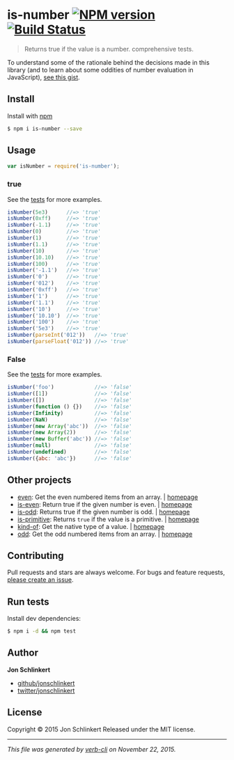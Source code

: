 # is-number [![NPM version](https://badge.fury.io/js/is-number.svg)](http://badge.fury.io/js/is-number)  [![Build Status](https://travis-ci.org/jonschlinkert/is-number.svg)](https://travis-ci.org/jonschlinkert/is-number)

> Returns true if the value is a number. comprehensive tests.

To understand some of the rationale behind the decisions made in this library (and to learn about some oddities of number evaluation in JavaScript), [see this gist](https://gist.github.com/jonschlinkert/e30c70c713da325d0e81).
















































<extoc></extoc>

## Install

Install with [npm](https://www.npmjs.com/)

```sh
$ npm i is-number --save
```

## Usage

```js
var isNumber = require('is-number');
```

### true

See the [tests](./test.js) for more examples.

```js
isNumber(5e3)      //=> 'true'
isNumber(0xff)     //=> 'true'
isNumber(-1.1)     //=> 'true'
isNumber(0)        //=> 'true'
isNumber(1)        //=> 'true'
isNumber(1.1)      //=> 'true'
isNumber(10)       //=> 'true'
isNumber(10.10)    //=> 'true'
isNumber(100)      //=> 'true'
isNumber('-1.1')   //=> 'true'
isNumber('0')      //=> 'true'
isNumber('012')    //=> 'true'
isNumber('0xff')   //=> 'true'
isNumber('1')      //=> 'true'
isNumber('1.1')    //=> 'true'
isNumber('10')     //=> 'true'
isNumber('10.10')  //=> 'true'
isNumber('100')    //=> 'true'
isNumber('5e3')    //=> 'true'
isNumber(parseInt('012'))   //=> 'true'
isNumber(parseFloat('012')) //=> 'true'
```

### False

See the [tests](./test.js) for more examples.

```js
isNumber('foo')             //=> 'false'
isNumber([1])               //=> 'false'
isNumber([])                //=> 'false'
isNumber(function () {})    //=> 'false'
isNumber(Infinity)          //=> 'false'
isNumber(NaN)               //=> 'false'
isNumber(new Array('abc'))  //=> 'false'
isNumber(new Array(2))      //=> 'false'
isNumber(new Buffer('abc')) //=> 'false'
isNumber(null)              //=> 'false'
isNumber(undefined)         //=> 'false'
isNumber({abc: 'abc'})      //=> 'false'
```

## Other projects

* [even](https://www.npmjs.com/package/even): Get the even numbered items from an array. | [homepage](https://github.com/jonschlinkert/even)
* [is-even](https://www.npmjs.com/package/is-even): Return true if the given number is even. | [homepage](https://github.com/jonschlinkert/is-even)
* [is-odd](https://www.npmjs.com/package/is-odd): Returns true if the given number is odd. | [homepage](https://github.com/jonschlinkert/is-odd)
* [is-primitive](https://www.npmjs.com/package/is-primitive): Returns `true` if the value is a primitive.  | [homepage](https://github.com/jonschlinkert/is-primitive)
* [kind-of](https://www.npmjs.com/package/kind-of): Get the native type of a value. | [homepage](https://github.com/jonschlinkert/kind-of)
* [odd](https://www.npmjs.com/package/odd): Get the odd numbered items from an array. | [homepage](https://github.com/jonschlinkert/odd)

## Contributing

Pull requests and stars are always welcome. For bugs and feature requests, [please create an issue](https://github.com/jonschlinkert/is-number/issues/new).

## Run tests

Install dev dependencies:

```sh
$ npm i -d && npm test
```

## Author

**Jon Schlinkert**

+ [github/jonschlinkert](https://github.com/jonschlinkert)
+ [twitter/jonschlinkert](http://twitter.com/jonschlinkert)

## License

Copyright © 2015 Jon Schlinkert
Released under the MIT license.

***

_This file was generated by [verb-cli](https://github.com/assemble/verb-cli) on November 22, 2015._
